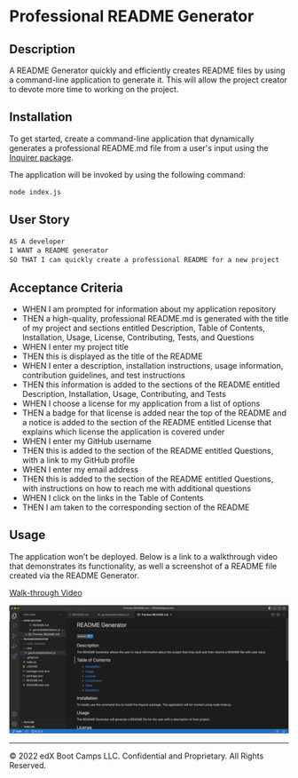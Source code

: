 # Professional README Generator

## Description

A README Generator quickly and efficiently creates README files by using a command-line application to generate it. This will allow the project creator to devote more time to working on the project.

## Installation

To get started, create a command-line application that dynamically generates a professional README.md file from a user's input using the [Inquirer package](https://www.npmjs.com/package/inquirer/v/8.2.4).

The application will be invoked by using the following command:

```bash
node index.js
```

## User Story

```md
AS A developer
I WANT a README generator
SO THAT I can quickly create a professional README for a new project
```

## Acceptance Criteria

- WHEN I am prompted for information about my application repository
- THEN a high-quality, professional README.md is generated with the title of my project and sections entitled Description, Table of Contents, Installation, Usage, License, Contributing, Tests, and Questions
- WHEN I enter my project title
- THEN this is displayed as the title of the README
- WHEN I enter a description, installation instructions, usage information, contribution guidelines, and test instructions
- THEN this information is added to the sections of the README entitled Description, Installation, Usage, Contributing, and Tests
- WHEN I choose a license for my application from a list of options
- THEN a badge for that license is added near the top of the README and a notice is added to the section of the README entitled License that explains which license the application is covered under
- WHEN I enter my GitHub username
- THEN this is added to the section of the README entitled Questions, with a link to my GitHub profile
- WHEN I enter my email address
- THEN this is added to the section of the README entitled Questions, with instructions on how to reach me with additional questions
- WHEN I click on the links in the Table of Contents
- THEN I am taken to the corresponding section of the README

## Usage

The application won’t be deployed. Below is a link to a walkthrough video that demonstrates its functionality, as well a screenshot of a README file created via the README Generator.

[Walk-through Video](https://drive.google.com/file/d/11UaIVJcF5y3nwgv8P9Jn51pinnXSOBIM/view)

![README File Screenshot](./images/Screenshot%202022-11-21%20at%203.04.46%20PM.png)

---

© 2022 edX Boot Camps LLC. Confidential and Proprietary. All Rights Reserved.
